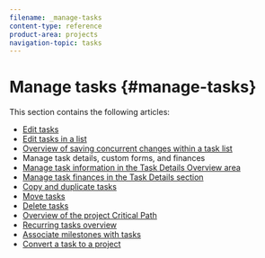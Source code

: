 ```yaml
---
filename: _manage-tasks
content-type: reference
product-area: projects
navigation-topic: tasks
---
```




# Manage tasks {#manage-tasks}

This section contains the following articles:



* [Edit tasks](edit-tasks.md) 
* [Edit tasks in a list](edit-tasks-in-a-list.md) 
* [Overview of saving concurrent changes within a task list](save-concurrent-changes-in-a-task-list.md) 
* Manage task details, custom forms, and finances
* [Manage task information in the Task Details Overview area](task-information-in-overview.md) 
* [Manage task finances in the Task Details section](task-finances-in-details.md) 
* [Copy and duplicate tasks](copy-and-duplicate-tasks.md) 
* [Move tasks](move-tasks.md) 
* [Delete tasks](delete-tasks.md) 
* [Overview of the project Critical Path](critical-path.md) 
* [Recurring tasks overview](recurring-tasks-overview.md) 
* [Associate milestones with tasks](associate-milestones-with-tasks.md) 
* [Convert a task to a project](convert-task-to-project.md) 


